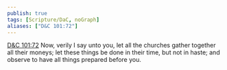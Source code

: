 ```yaml
---
publish: true
tags: [Scripture/DaC, noGraph]
aliases: ["D&C 101:72"]
---
```

[D&C 101:72](https://churchofjesuschrist.org/study/scriptures/dc-testament/dc/101?lang=eng&id=p72#p72) Now, verily I say unto you, let all the churches gather together all their moneys; let these things be done in their time, but not in haste; and observe to have all things prepared before you.
